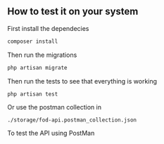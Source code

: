 ## How to test it on your system
First install the dependecies
```php
composer install
```
Then run the migrations
```php
php artisan migrate
```
Then run the tests to see that everything is working
```
php artisan test
```

Or use the postman collection in 
```
./storage/fod-api.postman_collection.json
```
To test the API using PostMan
